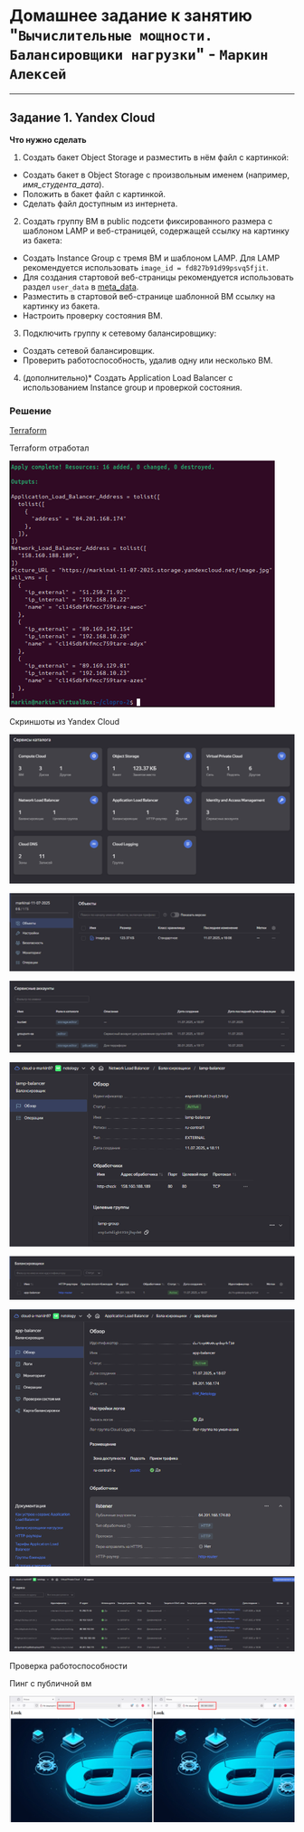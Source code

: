 # Домашнее задание к занятию "`Вычислительные мощности. Балансировщики нагрузки`" - `Маркин Алексей`

---
## Задание 1. Yandex Cloud 

**Что нужно сделать**

1. Создать бакет Object Storage и разместить в нём файл с картинкой:

 - Создать бакет в Object Storage с произвольным именем (например, _имя_студента_дата_).
 - Положить в бакет файл с картинкой.
 - Сделать файл доступным из интернета.
 
2. Создать группу ВМ в public подсети фиксированного размера с шаблоном LAMP и веб-страницей, содержащей ссылку на картинку из бакета:

 - Создать Instance Group с тремя ВМ и шаблоном LAMP. Для LAMP рекомендуется использовать `image_id = fd827b91d99psvq5fjit`.
 - Для создания стартовой веб-страницы рекомендуется использовать раздел `user_data` в [meta_data](https://cloud.yandex.ru/docs/compute/concepts/vm-metadata).
 - Разместить в стартовой веб-странице шаблонной ВМ ссылку на картинку из бакета.
 - Настроить проверку состояния ВМ.
 
3. Подключить группу к сетевому балансировщику:

 - Создать сетевой балансировщик.
 - Проверить работоспособность, удалив одну или несколько ВМ.
4. (дополнительно)* Создать Application Load Balancer с использованием Instance group и проверкой состояния.
 
### Решение
 
[Terraform](./terraform)
 
Terraform отработал
 
![1](./img/1.png)
 
Скриншоты из Yandex Cloud
  
![2](./img/2.png)

![3](./img/3.png)

![4](./img/4.png)

![5](./img/5.png)

![6](./img/6.png)

![7](./img/7.png)

![8](./img/8.png)

Проверка работоспособности

Пинг с публичной вм

![9](./img/9.png)
